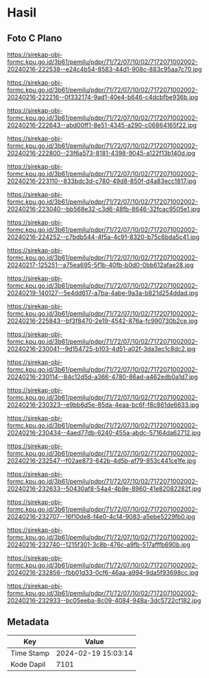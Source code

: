 # Hasil

## Foto C Plano

https://sirekap-obj-formc.kpu.go.id/3b61/pemilu/pdpr/71/72/07/10/02/7172071002002-20240216-222538--e24c4b54-8583-44d1-908c-883c95aa7c70.jpg

https://sirekap-obj-formc.kpu.go.id/3b61/pemilu/pdpr/71/72/07/10/02/7172071002002-20240216-222216--0f332174-9ad1-40e4-b646-c4dcbfbe936b.jpg

https://sirekap-obj-formc.kpu.go.id/3b61/pemilu/pdpr/71/72/07/10/02/7172071002002-20240216-222643--abd00ff1-8e51-4345-a290-c06864165f22.jpg

https://sirekap-obj-formc.kpu.go.id/3b61/pemilu/pdpr/71/72/07/10/02/7172071002002-20240216-222800--23f6a573-8181-4398-9045-a122f13b140d.jpg

https://sirekap-obj-formc.kpu.go.id/3b61/pemilu/pdpr/71/72/07/10/02/7172071002002-20240216-223110--833bdc3d-c780-49d8-850f-d4a83ecc1817.jpg

https://sirekap-obj-formc.kpu.go.id/3b61/pemilu/pdpr/71/72/07/10/02/7172071002002-20240216-223040--bb568e32-c3d6-48fb-8646-32fcac9505e1.jpg

https://sirekap-obj-formc.kpu.go.id/3b61/pemilu/pdpr/71/72/07/10/02/7172071002002-20240216-224252--c7bdb544-4f5a-4c91-8320-b75c6bda5c41.jpg

https://sirekap-obj-formc.kpu.go.id/3b61/pemilu/pdpr/71/72/07/10/02/7172071002002-20240217-125251--a75ea695-5f1b-40fb-b0d0-0bb612afae28.jpg

https://sirekap-obj-formc.kpu.go.id/3b61/pemilu/pdpr/71/72/07/10/02/7172071002002-20240219-140127--5e4dd617-a7ba-4abe-9a3a-b821d254ddad.jpg

https://sirekap-obj-formc.kpu.go.id/3b61/pemilu/pdpr/71/72/07/10/02/7172071002002-20240216-225843--bf3f8470-2e19-4542-876a-fc990730b2ce.jpg

https://sirekap-obj-formc.kpu.go.id/3b61/pemilu/pdpr/71/72/07/10/02/7172071002002-20240216-230041--9d154725-b103-4d51-a02f-3da3ec1c8dc2.jpg

https://sirekap-obj-formc.kpu.go.id/3b61/pemilu/pdpr/71/72/07/10/02/7172071002002-20240216-230114--84c12d5d-a366-4780-86ad-a462edb0a1d7.jpg

https://sirekap-obj-formc.kpu.go.id/3b61/pemilu/pdpr/71/72/07/10/02/7172071002002-20240216-230323--e9bb6d5e-85da-4eaa-bc6f-f8c861de6633.jpg

https://sirekap-obj-formc.kpu.go.id/3b61/pemilu/pdpr/71/72/07/10/02/7172071002002-20240216-230434--4aed77db-6240-455a-abdc-57164da62712.jpg

https://sirekap-obj-formc.kpu.go.id/3b61/pemilu/pdpr/71/72/07/10/02/7172071002002-20240216-232547--f02ae873-642b-4d5b-af79-853c441ce1fe.jpg

https://sirekap-obj-formc.kpu.go.id/3b61/pemilu/pdpr/71/72/07/10/02/7172071002002-20240216-232633--50430af8-54a4-4b9e-8960-41e82082282f.jpg

https://sirekap-obj-formc.kpu.go.id/3b61/pemilu/pdpr/71/72/07/10/02/7172071002002-20240216-232707--16f10de8-f4e0-4c14-9083-a5ebe5229fb0.jpg

https://sirekap-obj-formc.kpu.go.id/3b61/pemilu/pdpr/71/72/07/10/02/7172071002002-20240216-232740--1215f301-3c8b-476c-a9fb-517afffb690b.jpg

https://sirekap-obj-formc.kpu.go.id/3b61/pemilu/pdpr/71/72/07/10/02/7172071002002-20240216-232856--fbb01d33-0cf6-46aa-a994-9da5f93698cc.jpg

https://sirekap-obj-formc.kpu.go.id/3b61/pemilu/pdpr/71/72/07/10/02/7172071002002-20240216-232933--bc05eeba-8c09-4084-948a-3dc5722cf182.jpg


## Metadata

| Key        | Value               |
| ---------- | ------------------- |
| Time Stamp | 2024-02-19 15:03:14 |
| Kode Dapil | 7101                |



